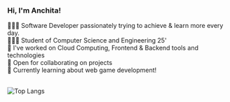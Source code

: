 
### Hi, I'm Anchita!

👩🏻‍💻 Software Developer passionately trying to achieve & learn more every day.<br/>
👩🏻‍🎓 Student of Computer Science and Engineering 25'<br/>
🎨 I've worked on Cloud Computing, Frontend & Backend tools and technologies <br/>
🌷 Open for collaborating on projects<br/>
💭 Currently learning about web game development! <br/> <br/>


![Top Langs](https://github-readme-stats.vercel.app/api/top-langs/?username=sharmaanchita&layout=compact)
